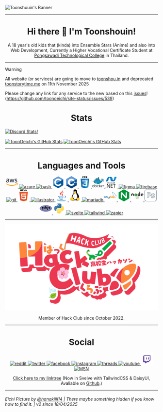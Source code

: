 ![Toonshouin's Banner](pictures/github-banner.png)
<hr>
<h1 align="center">Hi there 👋 I'm Toonshouin!</h1>
<p align="center">A 18 year's old kids that (kinda) into Ensemble Stars (Anime) and also into Web Development, Currently a Higher Vocational Certificate Student at <a href="https://www3.pongsawadi.ac.th/psc2023/">Pongsawadi Technological College</a> in Thailand.</p>

<hr>

> [!WARNING]
> All website (or services) are going to move to [toonshou.in](https://toonshou.in) and deprecated [toonstorytime.me](https://toonstorytime.me) on 11th November 2025
> 
> Please change any link for any service to the new based on this [issues](https://github.com/toonoeichi/site-status/issues/539)! (https://github.com/toonoeichi/site-status/issues/539)

<h1 align="center">Stats</h1>

[![Discord Stats!](https://lanyard.cnrad.dev/api/409324079326167043)](https://discord.com/users/409324079326167043)

<a href="https://github.com/toonoeichi">
  <img align="center" src="https://github-stats.toonstorytime.me/api?username=toonoeichi&show_icons=true&theme=rose_pine" alt="ToonOeichi's GitHub Stats" height="230"/>
  <img align="center" src="https://github-stats.toonstorytime.me/api/top-langs/?username=toonoeichi&theme=rose_pine" alt="ToonOeichi's GitHub Stats" height="230"/>
</a>
<hr>
<h1 align="center">Languages and Tools</h1>
<p align="center">
            <a href="https://aws.amazon.com" target="_blank" rel="noreferrer">
                <img src="https://raw.githubusercontent.com/devicons/devicon/master/icons/amazonwebservices/amazonwebservices-original-wordmark.svg" alt="aws" width="40" height="40" />
            </a>
            <a href="https://azure.microsoft.com/en-in/" target="_blank" rel="noreferrer">
                <img src="https://www.vectorlogo.zone/logos/microsoft_azure/microsoft_azure-icon.svg" alt="azure" width="40" height="40" />
            </a>
            <a href="https://www.gnu.org/software/bash/" target="_blank" rel="noreferrer">
                <img src="https://www.vectorlogo.zone/logos/gnu_bash/gnu_bash-icon.svg" alt="bash" width="40" height="40" />
            </a>
            <a href="https://www.cprogramming.com/" target="_blank" rel="noreferrer">
                <img src="https://raw.githubusercontent.com/devicons/devicon/master/icons/c/c-original.svg" alt="c" width="40" height="40" />
            </a>
            <a href="https://www.w3schools.com/cpp/" target="_blank" rel="noreferrer">
                <img src="https://raw.githubusercontent.com/devicons/devicon/master/icons/cplusplus/cplusplus-original.svg" alt="cplusplus" width="40" height="40" />
            </a>
            <a href="https://www.w3schools.com/css/" target="_blank" rel="noreferrer">
                <img src="https://raw.githubusercontent.com/devicons/devicon/master/icons/css3/css3-original-wordmark.svg" alt="css3" width="40" height="40" />
            </a>
            <a href="https://www.docker.com/" target="_blank" rel="noreferrer">
                <img src="https://raw.githubusercontent.com/devicons/devicon/master/icons/docker/docker-original-wordmark.svg" alt="docker" width="40" height="40" />
            </a>
            <a href="https://dotnet.microsoft.com/" target="_blank" rel="noreferrer">
                <img src="https://raw.githubusercontent.com/devicons/devicon/master/icons/dot-net/dot-net-original-wordmark.svg" alt="dotnet" width="40" height="40" />
            </a>
            <a href="https://www.figma.com/" target="_blank" rel="noreferrer">
                <img src="https://www.vectorlogo.zone/logos/figma/figma-icon.svg" alt="figma" width="40" height="40" />
            </a>
            <a href="https://firebase.google.com/" target="_blank" rel="noreferrer">
                <img src="https://www.vectorlogo.zone/logos/firebase/firebase-icon.svg" alt="firebase" width="40" height="40" />
            </a>
            <a href="https://git-scm.com/" target="_blank" rel="noreferrer">
                <img src="https://www.vectorlogo.zone/logos/git-scm/git-scm-icon.svg" alt="git" width="40" height="40" />
            </a>
            <a href="https://www.w3.org/html/" target="_blank" rel="noreferrer">
                <img src="https://raw.githubusercontent.com/devicons/devicon/master/icons/html5/html5-original-wordmark.svg" alt="html5" width="40" height="40" />
            </a>
            <a href="https://www.adobe.com/in/products/illustrator.html" target="_blank" rel="noreferrer">
                <img src="https://www.vectorlogo.zone/logos/adobe_illustrator/adobe_illustrator-icon.svg" alt="illustrator" width="40" height="40" />
            </a>
            <a href="https://www.java.com" target="_blank" rel="noreferrer">
                <img src="https://raw.githubusercontent.com/devicons/devicon/master/icons/java/java-original.svg" alt="java" width="40" height="40" />
            </a>
            <a href="https://www.linux.org/" target="_blank" rel="noreferrer">
                <img src="https://raw.githubusercontent.com/devicons/devicon/master/icons/linux/linux-original.svg" alt="linux" width="40" height="40" />
            </a>
            <a href="https://mariadb.org/" target="_blank" rel="noreferrer">
                <img src="https://www.vectorlogo.zone/logos/mariadb/mariadb-icon.svg" alt="mariadb" width="40" height="40" />
            </a>
            <a href="https://www.mysql.com/" target="_blank" rel="noreferrer">
                <img src="https://raw.githubusercontent.com/devicons/devicon/master/icons/mysql/mysql-original-wordmark.svg" alt="mysql" width="40" height="40" />
            </a>
            <a href="https://www.nginx.com" target="_blank" rel="noreferrer">
                <img src="https://raw.githubusercontent.com/devicons/devicon/master/icons/nginx/nginx-original.svg" alt="nginx" width="40" height="40" />
            </a>
            <a href="https://nodejs.org" target="_blank" rel="noreferrer">
                <img src="https://raw.githubusercontent.com/devicons/devicon/master/icons/nodejs/nodejs-original-wordmark.svg" alt="nodejs" width="40" height="40" />
            </a>
            <a href="https://www.photoshop.com/en" target="_blank" rel="noreferrer">
                <img src="https://raw.githubusercontent.com/devicons/devicon/master/icons/photoshop/photoshop-line.svg" alt="photoshop" width="40" height="40" />
            </a>
            <a href="https://www.php.net" target="_blank" rel="noreferrer">
                <img src="https://raw.githubusercontent.com/devicons/devicon/master/icons/php/php-original.svg" alt="php" width="40" height="40" />
            </a>
            <a href="https://www.python.org" target="_blank" rel="noreferrer">
                <img src="https://raw.githubusercontent.com/devicons/devicon/master/icons/python/python-original.svg" alt="python" width="40" height="40" />
            </a>
            <a href="https://svelte.dev" target="_blank" rel="noreferrer">
                <img src="https://upload.wikimedia.org/wikipedia/commons/1/1b/Svelte_Logo.svg" alt="svelte" width="40" height="40" /> </a>
            <a href="https://tailwindcss.com/" target="_blank" rel="noreferrer"> <img src="https://www.vectorlogo.zone/logos/tailwindcss/tailwindcss-icon.svg" alt="tailwind" width="40" height="40" />
            </a>
            <a href="https://zapier.com" target="_blank" rel="noreferrer">
                <img src="https://www.vectorlogo.zone/logos/zapier/zapier-icon.svg" alt="zapier" width="40" height="40" />
            </a>
        </p>
<hr>

![Hack Club Anime Logo](pictures/logo/hackclub-anime.png)
<p align="center">
Member of Hack Club since October 2022.
</p>

<hr>
<h1 align="center">Social</h1> 

<p align="center">
            <a href="https://www.reddit.com/user/toonoeichi/" target="_blank" rel="noreferrer">
                <img src="https://raw.githubusercontent.com/pheralb/svgl/refs/heads/main/static/library/reddit.svg" alt="reddit" width="40" height="40" />
            </a>
            <a href="https://x.com/toonshouin" target="_blank" rel="noreferrer">
                <img src="https://raw.githubusercontent.com/uditkumar489/Icon-pack/refs/heads/master/Social%20media/Flat%20-%20circular/svg/twitter.svg" alt="twitter" width="40" height="40" />
            </a>
            <a href="https://fb.com/toonshouin" target="_blank" rel="noreferrer">
                <img src="https://raw.githubusercontent.com/gilbarbara/logos/refs/heads/main/logos/facebook.svg" alt="facebook" width="40" height="40" />
            </a>
            <a href="https://www.instagram.com/toonshouin" target="_blank" rel="noreferrer">
                <img src="https://raw.githubusercontent.com/homarr-labs/dashboard-icons/refs/heads/main/svg/instagram.svg" alt="instagram" width="40" height="40" />
            </a>
            <a href="https://www.threads.net/@toonshouin" target="_blank" rel="noreferrer">
                <img src="https://raw.githubusercontent.com/edent/SuperTinyIcons/refs/heads/master/images/svg/threads.svg" alt="threads" width="40" height="40" />
            </a>
            <a href="https://youtube.com/@toonstorytime" target="_blank" rel="noreferrer">
                <img src="https://vectorwiki.com/images/d2cKM__youtube.svg" alt="youtube" width="40" height="40" />
            </a>
            <a href="https://twitch.tv/toonstorytime" target="_blank" rel="noreferrer">
                <img src="https://raw.githubusercontent.com/edent/SuperTinyIcons/refs/heads/master/images/svg/twitch.svg" alt="twitch" width="40" height="40" />
            </a>
            <a href="msnim:chat?contact=kritthapath@escargot.chat" target="_blank" rel="noreferrer">
                <img src="https://iconape.com/wp-content/files/fb/353373/png/353373.png" alt="MSN" width="40" height="40" />
            </a>
        </p>

<p align="center">
<a href="https://tree.toonstorytime.me">Click here to my linktree</a> (Now in Svelve with TailwindCSS & DaisyUI, Avaliable on <a href="https://github.com/toonoeichi/my-linktree">Github</a>.)
</p>

---
###### Eichi Picture by [@hanakiiii14](https://www.instagram.com/hanakiiii14/) | *There maybe something hidden if you know how to find it.* | v2 since 18/04/2025

<!---
Credit and Inspired
v1 : Nattawatt Hongthong (https://github.com/RealNattawattHongthong) and ChokunPlayZ (https://github.com/ChokunPlayZ).
v2 : Improved layout and theme by ToonOeichi (https://github.com/toonshouin) ! Feel free to copy but please don't remove this part!

And also, PGP Signed Notes will be moved soon! but you can still try to verify it yourself in your computer or Online at https://pgptool.org/ (also, I will change key soon!)
-->
